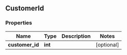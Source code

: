 ## CustomerId

### Properties
Name | Type | Description | Notes
------------ | ------------- | ------------- | -------------
**customer_id** | **int** |  | [optional] 


